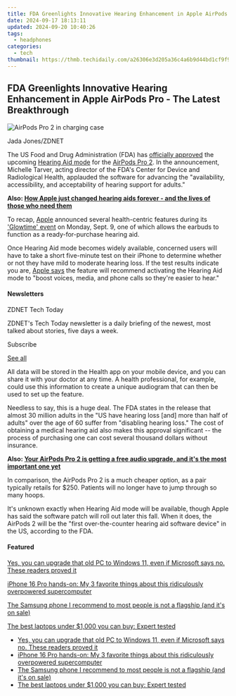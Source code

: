 ```yaml
---
title: FDA Greenlights Innovative Hearing Enhancement in Apple AirPods Pro - The Latest Breakthrough
date: 2024-09-17 18:13:11
updated: 2024-09-20 10:40:26
tags:
  - headphones
categories:
  - tech
thumbnail: https://thmb.techidaily.com/a26306e3d205a36c4a6b9d44bd1cf9f948f504e389465c9417b498ad1381c72e.jpg
---
```


## FDA Greenlights Innovative Hearing Enhancement in Apple AirPods Pro - The Latest Breakthrough

![AirPods Pro 2 in charging case](https://www.zdnet.com/a/img/resize/506ee2fc4e7b62de346039393b3bcb75600289a7/2024/09/10/a5ba675f-3a19-4397-90b8-ebf67e697b4d/pro2-1.jpg?auto=webp&width=1280)

Jada Jones/ZDNET

The US Food and Drug Administration (FDA) has [officially approved](https://www.fda.gov/news-events/press-announcements/fda-authorizes-first-over-counter-hearing-aid-software) the upcoming [Hearing Aid mode](https://www.zdnet.com/article/how-apple-just-changed-hearing-aids-forever-and-the-lives-of-those-who-need-them/) for the [AirPods Pro 2](https://buy.geni.us/Proxy.ashx?TSID=368250&GR%5FURL=https%3A%2F%2Fwww.amazon.com%2FApple-Generation-Cancelling-Transparency-Personalized%2Fdp%2FB0D1XD1ZV3%2F%3Fgeniuslink%3Dtrue%26tag%3Dzd-buy-button-20%26ascsubtag%3D%5F%5FCOM%5FCLICK%5FID%5F%5F%7Cd3cc3dd1-376b-42ab-8f6d-d628174501f0%7Cdtp&dtb=1). In the announcement, Michelle Tarver, acting director of the FDA's Center for Device and Radiological Health, applauded the software for advancing the "availability, accessibility, and acceptability of hearing support for adults."

**Also: [How Apple just changed hearing aids forever - and the lives of those who need them](https://www.zdnet.com/article/how-apple-just-changed-hearing-aids-forever-and-the-lives-of-those-who-need-them/)**

To recap, [Apple](https://www.zdnet.com/topic/apple/) announced several health-centric features during its ['Glowtime' event](https://www.zdnet.com/article/everything-apple-announced-at-iphone-16-event-airpods-apple-watch-series-10-ai-more/) on Monday, Sept. 9, one of which allows the earbuds to function as a ready-for-purchase hearing aid. 

Once Hearing Aid mode becomes widely available, concerned users will have to take a short five-minute test on their iPhone to determine whether or not they have mild to moderate hearing loss. If the test results indicate you are, [Apple says](https://www.apple.com/newsroom/2024/09/apple-introduces-groundbreaking-health-features/) the feature will recommend activating the Hearing Aid mode to "boost voices, media, and phone calls so they're easier to hear."

#### Newsletters

ZDNET Tech Today

ZDNET's Tech Today newsletter is a daily briefing of the newest, most talked about stories, five days a week.

 Subscribe

[See all](https://www.zdnet.com/newsletters/)

All data will be stored in the Health app on your mobile device, and you can share it with your doctor at any time. A health professional, for example, could use this information to create a unique audiogram that can then be used to set up the feature.

Needless to say, this is a huge deal. The FDA states in the release that almost 30 million adults in the "US have hearing loss \[and\] more than half of adults" over the age of 60 suffer from "disabling hearing loss." The cost of obtaining a medical hearing aid also makes this approval significant -- the process of purchasing one can cost several thousand dollars without insurance.

**Also: [Your AirPods Pro 2 is getting a free audio upgrade, and it's the most important one yet](https://www.zdnet.com/article/your-airpods-pro-2-are-getting-a-free-audio-upgrade-and-its-the-most-important-one-yet/)**

In comparison, the AirPods Pro 2 is a much cheaper option, as a pair typically retails for $250\. Patients will no longer have to jump through so many hoops.

It's unknown exactly when Hearing Aid mode will be available, though Apple has said the software patch will roll out later this fall. When it does, the AirPods 2 will be the "first over-the-counter hearing aid software device" in the US, according to the FDA. 

#### Featured

[Yes, you can upgrade that old PC to Windows 11, even if Microsoft says no. These readers proved it](https://www.zdnet.com/article/yes-you-can-upgrade-that-old-pc-to-windows-11-even-if-microsoft-says-no-these-readers-proved-it/ "Yes, you can upgrade that old PC to Windows 11, even if Microsoft says no. These readers proved it")

[iPhone 16 Pro hands-on: My 3 favorite things about this ridiculously overpowered supercomputer](https://www.zdnet.com/article/i-went-hands-on-with-iphone-16-pro-my-3-favorite-features-of-apples-pocket-supercomputer/ "iPhone 16 Pro hands-on: My 3 favorite things about this ridiculously overpowered supercomputer")

[The Samsung phone I recommend to most people is not a flagship (and it's on sale)](https://www.zdnet.com/article/the-samsung-phone-i-recommend-to-most-people-is-not-a-flagship-and-its-on-sale/ "The Samsung phone I recommend to most people is not a flagship (and it's on sale)")

[The best laptops under $1,000 you can buy: Expert tested](https://www.zdnet.com/article/best-laptop-under-1000/ "The best laptops under $1,000 you can buy: Expert tested")

* [Yes, you can upgrade that old PC to Windows 11, even if Microsoft says no. These readers proved it](https://www.zdnet.com/article/yes-you-can-upgrade-that-old-pc-to-windows-11-even-if-microsoft-says-no-these-readers-proved-it/ "Yes, you can upgrade that old PC to Windows 11, even if Microsoft says no. These readers proved it")
* [iPhone 16 Pro hands-on: My 3 favorite things about this ridiculously overpowered supercomputer](https://www.zdnet.com/article/i-went-hands-on-with-iphone-16-pro-my-3-favorite-features-of-apples-pocket-supercomputer/ "iPhone 16 Pro hands-on: My 3 favorite things about this ridiculously overpowered supercomputer")
* [The Samsung phone I recommend to most people is not a flagship (and it's on sale)](https://www.zdnet.com/article/the-samsung-phone-i-recommend-to-most-people-is-not-a-flagship-and-its-on-sale/ "The Samsung phone I recommend to most people is not a flagship (and it's on sale)")
* [The best laptops under $1,000 you can buy: Expert tested](https://www.zdnet.com/article/best-laptop-under-1000/ "The best laptops under $1,000 you can buy: Expert tested")

<ins class="adsbygoogle"
     style="display:block"
     data-ad-format="autorelaxed"
     data-ad-client="ca-pub-7571918770474297"
     data-ad-slot="1223367746"></ins>



<ins class="adsbygoogle"
     style="display:block"
     data-ad-client="ca-pub-7571918770474297"
     data-ad-slot="8358498916"
     data-ad-format="auto"
     data-full-width-responsive="true"></ins>
